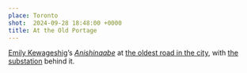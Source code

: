 ```yaml
---
place: Toronto
shot:  2024-09-28 18:48:00 +0000
title: At the Old Portage
---
```


[Emily Kewageshig](https://www.emily-kewageshig.com/)’s [_Anishinaabe_](https://en.wikipedia.org/wiki/Anishinaabe) at [the oldest road in the city](https://en.wikipedia.org/wiki/Davenport_Road), with [the substation](/1/125/the-century-of-power/) behind it.
